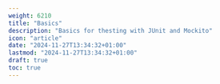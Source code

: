 ```yaml
---
weight: 6210
title: "Basics"
description: "Basics for thesting with JUnit and Mockito"
icon: "article"
date: "2024-11-27T13:34:32+01:00"
lastmod: "2024-11-27T13:34:32+01:00"
draft: true
toc: true
---
```

